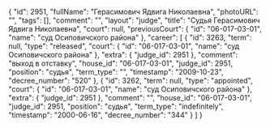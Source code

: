 {
    "id": 2951,
    "fullName": "Герасимович Ядвига Николаевна",
    "photoURL": "",
    "tags": [],
    "comment": "",
    "layout": "judge",
    "title": "Судья Герасимович Ядвига Николаевна",
    "court": null,
    "previousCourt": {
        "id": "06-017-03-01",
        "name": "суд Осиповичского района"
    },
    "career": [
        {
            "id": 3263,
            "term": null,
            "type": "released",
            "court": {
                "id": "06-017-03-01",
                "name": "суд Осиповичского района"
            },
            "extra": {
                "judge_id": 2951
            },
            "comment": "выход в отставку",
            "house_id": "06-017-03-01",
            "judge_id": 2951,
            "position": "судья",
            "term_type": "",
            "timestamp": "2009-10-23",
            "decree_number": "520"
        },
        {
            "id": 3262,
            "term": null,
            "type": "appointed",
            "court": {
                "id": "06-017-03-01",
                "name": "суд Осиповичского района"
            },
            "extra": {
                "judge_id": 2951
            },
            "comment": "",
            "house_id": "06-017-03-01",
            "judge_id": 2951,
            "position": "судья",
            "term_type": "indefinitely",
            "timestamp": "2000-06-16",
            "decree_number": "344"
        }
    ]
}